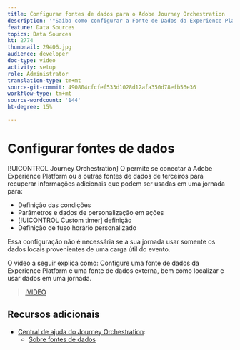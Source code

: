 ```yaml
---
title: Configurar fontes de dados para o Adobe Journey Orchestration
description: '"Saiba como configurar a Fonte de Dados da Experience Platform, configurar uma fonte de dados externa e localizar e usar dados em uma jornada."'
feature: Data Sources
topics: Data Sources
kt: 2774
thumbnail: 29406.jpg
audience: developer
doc-type: video
activity: setup
role: Administrator
translation-type: tm+mt
source-git-commit: 490804cfcfef533d1028d12afa350d78efb56e36
workflow-type: tm+mt
source-wordcount: '144'
ht-degree: 15%

---
```



# Configurar fontes de dados

[!UICONTROL Journey Orchestration] O permite se conectar à Adobe Experience Platform ou a outras fontes de dados de terceiros para recuperar informações adicionais que podem ser usadas em uma jornada para:

* Definição das condições
* Parâmetros e dados de personalização em ações
* [!UICONTROL Custom timer] definição
* Definição de fuso horário personalizado

Essa configuração não é necessária se a sua jornada usar somente os dados locais provenientes de uma carga útil do evento.

O vídeo a seguir explica como: Configure uma fonte de dados da Experience Platform e uma fonte de dados externa, bem como localizar e usar dados em uma jornada.

>[!VIDEO](https://video.tv.adobe.com/v/29406?quality=12)

## Recursos adicionais

* [Central de ajuda do Journey Orchestration](https://docs.adobe.com/content/help/pt-BR/journeys/using/journey-orchestration-home.html):
   * [Sobre fontes de dados](https://docs.adobe.com/content/help/en/journeys/using/data-source-journeys/about-data-sources.html)
